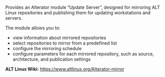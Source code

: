 Provides an Alterator module “Update Server”, designed for mirroring ALT Linux repositories and publishing them for updating workstations and servers.

The module allows you to:

* view information about mirrored repositories
* select repositories to mirror from a predefined list
* configure the mirroring schedule
* configure parameters for each mirrored repository, such as source, architecture, and publication settings

**ALT Linux Wiki:** <https://www.altlinux.org/Alterator-mirror>
